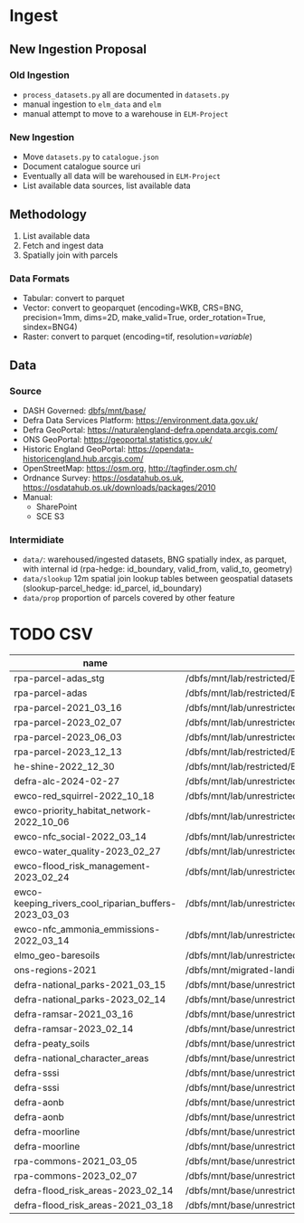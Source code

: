 # Ingest

## New Ingestion Proposal
### Old Ingestion
- `process_datasets.py` all are documented in `datasets.py`
- manual ingestion to `elm_data` and `elm`
- manual attempt to move to a warehouse in `ELM-Project`
### New Ingestion
- Move `datasets.py` to `catalogue.json`
- Document catalogue source uri
- Eventually all data will be warehoused in `ELM-Project`
- List available data sources, list available data




## Methodology
1. List available data
2. Fetch and ingest data
3. Spatially join with parcels

### Data Formats
- Tabular: convert to parquet
- Vector: convert to geoparquet (encoding=WKB, CRS=BNG, precision=1mm, dims=2D, make_valid=True, order_rotation=True, sindex=BNG4)
- Raster: convert to parquet (encoding=tif, resolution=_variable_)

## Data
### Source
- DASH Governed: [dbfs/mnt/base/](dbfs:/mnt/base/)
- Defra Data Services Platform: https://environment.data.gov.uk/
- Defra GeoPortal: https://naturalengland-defra.opendata.arcgis.com/
- ONS GeoPortal: https://geoportal.statistics.gov.uk/
- Historic England GeoPortal: https://opendata-historicengland.hub.arcgis.com/
- OpenStreetMap: https://osm.org, http://tagfinder.osm.ch/
- Ordnance Survey: https://osdatahub.os.uk, https://osdatahub.os.uk/downloads/packages/2010
- Manual:
  - SharePoint
  - SCE S3

### Intermidiate
- `data/`: warehoused/ingested datasets, BNG spatially index, as parquet, with internal id  (rpa-hedge: id_boundary, valid_from, valid_to, geometry)
- `data/slookup` 12m spatial join lookup tables between geospatial datasets  (slookup-parcel_hedge: id_parcel, id_boundary)
- `data/prop` proportion of parcels covered by other feature



# TODO CSV
| name | path |
|---|---|
| rpa-parcel-adas_stg | /dbfs/mnt/lab/restricted/ELM-Project/stg/rpa-parcel-adas.parquet |
| rpa-parcel-adas | /dbfs/mnt/lab/restricted/ELM-Project/ods/rpa-parcel-adas.parquet |
| rpa-parcel-2021_03_16 | /dbfs/mnt/lab/unrestricted/elm_data/rpa/reference_parcels/2021_03_16.parquet |
| rpa-parcel-2023_02_07 | /dbfs/mnt/lab/unrestricted/elm_data/rpa/reference_parcels/2023_02_07.parquet |
| rpa-parcel-2023_06_03 | /dbfs/mnt/lab/unrestricted/elm_data/rpa/reference_parcels/2023_06_03.geoparquet |
| rpa-parcel-2023_12_13 | /dbfs/mnt/lab/restricted/ELM-Project/ods/rpa-parcel-2023_12_13.parquet |
| he-shine-2022_12_30 | /dbfs/mnt/lab/restricted/ELM-Project/stg/he-shine-2022_12_30.parquet |
| defra-alc-2024-02-27 | /dbfs/mnt/lab/unrestricted/elm_data/defra/alc/ALC_BMV_UNION_Merge_3b.shp |
| ewco-red_squirrel-2022_10_18 | /dbfs/mnt/lab/unrestricted/elm_data/ewco/red_squirrel/2022_10_18/EWCO_Biodiversity___Priority_Species___Red_Squirrel___Woodland_Creation.shp |
| ewco-priority_habitat_network-2022_10_06 | /dbfs/mnt/lab/unrestricted/elm_data/ewco/priority_habitat_network/2022_10_06/EWCO_Biodiversity___Priority_Habitat_Network.shp |
| ewco-nfc_social-2022_03_14 | /dbfs/mnt/lab/unrestricted/elm_data/ewco/nfc_social/2022_03_14/EWCO___NfC_Social.shp |
| ewco-water_quality-2023_02_27 | /dbfs/mnt/lab/unrestricted/elm_data/ewco/water_quality/2023_02_27/EWCO__E2_80_93_Water_Quality.shp |
| ewco-flood_risk_management-2023_02_24 | /dbfs/mnt/lab/unrestricted/elm_data/ewco/flood_risk_management/2023_02_24/EWCO___Flood_Risk_Management.shp |
| ewco-keeping_rivers_cool_riparian_buffers-2023_03_03 | /dbfs/mnt/lab/unrestricted/elm_data/ewco/keeping_rivers_cool_riparian_buffers/2023_03_03/EWCO___Keeping_Rivers_Cool_Riparian_Buffers.shp |
| ewco-nfc_ammonia_emmissions-2022_03_14 | /dbfs/mnt/lab/unrestricted/elm_data/ewco/nfc_ammonia_emmissions/2022_03_14/EWCO___NfC_Ammonia_Emissions_Capture_for_SSSI_Protection.shp |
| elmo_geo-baresoils | /dbfs/mnt/lab/unrestricted/elm/elmo/baresoil/tiles.parquet |
| ons-regions-2021 | /dbfs/mnt/migrated-landing/Office of National Statistics/Regions__December_2021__EN_BFC.geojson |
| defra-national_parks-2021_03_15 | /dbfs/mnt/base/unrestricted/source_defra_data_services_platform/dataset_national_parks/format_SHP_national_parks/SNAPSHOT_2021_03_15_national_parks/National_Parks_England.shp |
| defra-national_parks-2023_02_14 | /dbfs/mnt/base/unrestricted/source_defra_data_services_platform/dataset_national_parks/format_SHP_national_parks/SNAPSHOT_2023_02_14_national_parks/National_Parks_England.shp |
| defra-ramsar-2021_03_16 | /dbfs/mnt/base/unrestricted/source_defra_data_services_platform/dataset_ramsar/format_SHP_ramsar/SNAPSHOT_2021_03_16_ramsar/Ramsar_England.shp |
| defra-ramsar-2023_02_14 | /dbfs/mnt/base/unrestricted/source_defra_data_services_platform/dataset_ramsar/format_SHP_ramsar/SNAPSHOT_2023_02_14_ramsar/Ramsar_England.shp |
| defra-peaty_soils | /dbfs/mnt/base/unrestricted/source_defra_data_services_platform/dataset_peaty_soils/format_GPKG_peaty_soils/SNAPSHOT_2021_03_24_peaty_soils/refdata_owner.peaty_soils_location.gpkg |
| defra-national_character_areas | /dbfs/mnt/base/unrestricted/source_defra_data_services_platform/dataset_national_character_areas/format_SHP_national_character_areas/SNAPSHOT_2021_03_29_national_character_areas/National_Character_Areas___Natural_England.shp |
| defra-sssi | /dbfs/mnt/base/unrestricted/source_defra_data_services_platform/dataset_sites_of_special_scientific_interest/format_SHP_sites_of_special_scientific_interest/SNAPSHOT_2021_03_17_sites_of_special_scientific_interest/Sites_of_Special_Scientific_Interest_England.shp |
| defra-sssi | /dbfs/mnt/base/unrestricted/source_defra_data_services_platform/dataset_sites_of_special_scientific_interest/format_SHP_sites_of_special_scientific_interest/SNAPSHOT_2023_02_14_sites_of_special_scientific_interest/Sites_of_Special_Scientific_Interest_England.shp |
| defra-aonb | /dbfs/mnt/base/unrestricted/source_defra_data_services_platform/dataset_areas_of_outstanding_natural_beauty/format_SHP_areas_of_outstanding_natural_beauty/SNAPSHOT_2021_03_15_areas_of_outstanding_natural_beauty/Areas_of_Outstanding_Natural_Beauty_England.shp |
| defra-aonb | /dbfs/mnt/base/unrestricted/source_defra_data_services_platform/dataset_areas_of_outstanding_natural_beauty/format_SHP_areas_of_outstanding_natural_beauty/SNAPSHOT_2023_02_14_areas_of_outstanding_natural_beauty/Areas_of_Outstanding_Natural_Beauty_England.shp |
| defra-moorline | /dbfs/mnt/base/unrestricted/source_rpa_spatial_data_mart/dataset_lfa_and_moorland_line/format_GPKG_lfa_and_moorland_line/SNAPSHOT_2021_03_03_lfa_and_moorland_line/refdata_owner.lfa.gpkg |
| defra-moorline | /dbfs/mnt/base/unrestricted/source_rpa_spatial_data_mart/dataset_lfa_and_moorland_line/format_GPKG_lfa_and_moorland_line/SNAPSHOT_2023_02_07_lfa_and_moorland_line/refdata_owner.lfa.zip/refdata_owner.lfa/refdata_owner.lfa.gpkg |
| rpa-commons-2021_03_05 | /dbfs/mnt/base/unrestricted/source_rpa_spatial_data_mart/dataset_registered_common_land_bps_layer/format_GPKG_registered_common_land_bps_layer/SNAPSHOT_2021_03_05_registered_common_land_bps_layer/RCL.gpkg |
| rpa-commons-2023_02_07 | /dbfs/mnt/base/unrestricted/source_rpa_spatial_data_mart/dataset_registered_common_land_bps_layer/format_GPKG_registered_common_land_bps_layer/SNAPSHOT_2023_02_07_registered_common_land_bps_layer/refdata_owner.rcl.zip/refdata_owner.rcl/refdata_owner.rcl.gpkg |
| defra-flood_risk_areas-2023_02_14 | /dbfs/mnt/base/unrestricted/source_defra_data_services_platform/dataset_flood_risk_areas/format_SHP_flood_risk_areas/SNAPSHOT_2023_02_14_flood_risk_areas/Flood_Risk_Areas.shp |
| defra-flood_risk_areas-2021_03_18 | /dbfs/mnt/base/unrestricted/source_defra_data_services_platform/dataset_flood_risk_areas/format_SHP_flood_risk_areas/SNAPSHOT_2021_03_18_flood_risk_areas/Flood_Risk_Areas.shp |
